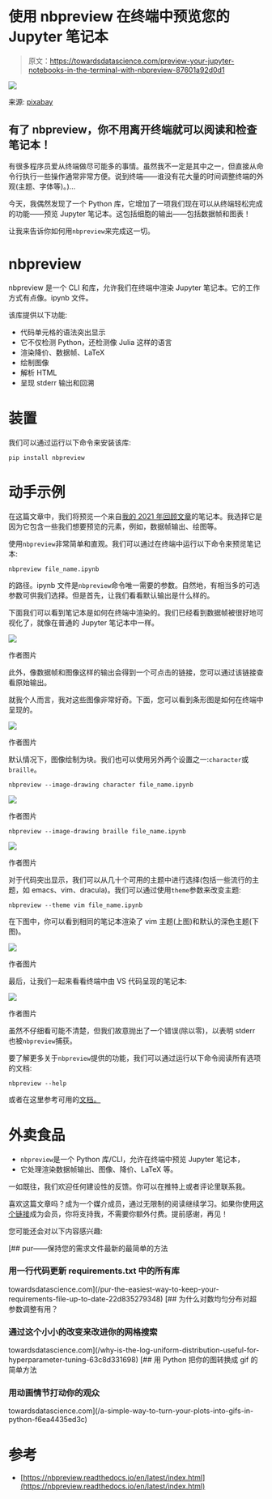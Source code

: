 # 使用 nbpreview 在终端中预览您的 Jupyter 笔记本

> 原文：<https://towardsdatascience.com/preview-your-jupyter-notebooks-in-the-terminal-with-nbpreview-87601a92d0d1>

![](img/fe0ec5c9bb3dbc1f841a777f5f3deef3.png)

来源: [pixabay](https://pixabay.com/pl/vectors/grzmotn%c4%85%c4%87-terminal-linux-uniksa-161382/)

## 有了 nbpreview，你不用离开终端就可以阅读和检查笔记本！

有很多程序员爱从终端做尽可能多的事情。虽然我不一定是其中之一，但直接从命令行执行一些操作通常非常方便。说到终端——谁没有花大量的时间调整终端的外观(主题、字体等)。)…

今天，我偶然发现了一个 Python 库，它增加了一项我们现在可以从终端轻松完成的功能——预览 Jupyter 笔记本。这包括细胞的输出——包括数据帧和图表！

让我来告诉你如何用`nbpreview`来完成这一切。

# nbpreview

nbpreview 是一个 CLI 和库，允许我们在终端中渲染 Jupyter 笔记本。它的工作方式有点像。ipynb 文件。

该库提供以下功能:

*   代码单元格的语法突出显示
*   它不仅检测 Python，还检测像 Julia 这样的语言
*   渲染降价、数据帧、LaTeX
*   绘制图像
*   解析 HTML
*   呈现 stderr 输出和回溯

# 装置

我们可以通过运行以下命令来安装该库:

```
pip install nbpreview
```

# 动手示例

在这篇文章中，我们将预览一个来自[我的 2021 年回顾文章](https://eryk-lewinson.medium.com/my-2021-medium-recap-650326b2832a)的笔记本。我选择它是因为它包含一些我们想要预览的元素，例如，数据帧输出、绘图等。

使用`nbpreview`非常简单和直观。我们可以通过在终端中运行以下命令来预览笔记本:

```
nbpreview file_name.ipynb
```

的路径。ipynb 文件是`nbpreview`命令唯一需要的参数。自然地，有相当多的可选参数可供我们选择。但是首先，让我们看看默认输出是什么样的。

下面我们可以看到笔记本是如何在终端中渲染的。我们已经看到数据帧被很好地可视化了，就像在普通的 Jupyter 笔记本中一样。

![](img/431d5a0b9554ebfcc40bb158e7f177ce.png)

作者图片

此外，像数据帧和图像这样的输出会得到一个可点击的链接，您可以通过该链接查看原始输出。

就我个人而言，我对这些图像非常好奇。下面，您可以看到条形图是如何在终端中呈现的。

![](img/2fd18fe007bbef5c2b310e09ebbd4ce9.png)

作者图片

默认情况下，图像绘制为块。我们也可以使用另外两个设置之一:`character`或`braille`。

```
nbpreview --image-drawing character file_name.ipynb
```

![](img/6a45e950f7dc60395ce3918152c4530e.png)

作者图片

```
nbpreview --image-drawing braille file_name.ipynb
```

![](img/1b73c8524aa03aab557abfcee5e9172f.png)

作者图片

对于代码突出显示，我们可以从几十个可用的主题中进行选择(包括一些流行的主题，如 emacs、vim、dracula)。我们可以通过使用`theme`参数来改变主题:

```
nbpreview --theme vim file_name.ipynb
```

在下图中，你可以看到相同的笔记本渲染了 vim 主题(上图)和默认的深色主题(下图)。

![](img/16aaa03459fdbf7cf30f8827cdc4e60f.png)

作者图片

最后，让我们一起来看看终端中由 VS 代码呈现的笔记本:

![](img/634e1ebb6df45fcfe4a3df320d81432f.png)

作者图片

虽然不仔细看可能不清楚，但我们故意抛出了一个错误(除以零)，以表明 stderr 也被`nbpreview`捕获。

要了解更多关于`nbpreview`提供的功能，我们可以通过运行以下命令阅读所有选项的文档:

```
nbpreview --help
```

或者在这里参考可用的[文档。](https://nbpreview.readthedocs.io/en/latest/usage.html)

# 外卖食品

*   `nbpreview`是一个 Python 库/CLI，允许在终端中预览 Jupyter 笔记本，
*   它处理渲染数据帧输出、图像、降价、LaTeX 等。

一如既往，我们欢迎任何建设性的反馈。你可以在推特上或者评论里联系我。

喜欢这篇文章吗？成为一个媒介成员，通过无限制的阅读继续学习。如果你使用[这个链接](https://eryk-lewinson.medium.com/membership)成为会员，你将支持我，不需要你额外付费。提前感谢，再见！

您可能还会对以下内容感兴趣:

[](/pur-the-easiest-way-to-keep-your-requirements-file-up-to-date-22d835279348) [## pur——保持您的需求文件最新的最简单的方法

### 用一行代码更新 requirements.txt 中的所有库

towardsdatascience.com](/pur-the-easiest-way-to-keep-your-requirements-file-up-to-date-22d835279348) [](/why-is-the-log-uniform-distribution-useful-for-hyperparameter-tuning-63c8d331698) [## 为什么对数均匀分布对超参数调整有用？

### 通过这个小小的改变来改进你的网格搜索

towardsdatascience.com](/why-is-the-log-uniform-distribution-useful-for-hyperparameter-tuning-63c8d331698) [](/a-simple-way-to-turn-your-plots-into-gifs-in-python-f6ea4435ed3c) [## 用 Python 把你的图转换成 gif 的简单方法

### 用动画情节打动你的观众

towardsdatascience.com](/a-simple-way-to-turn-your-plots-into-gifs-in-python-f6ea4435ed3c) 

# 参考

*   [https://nbpreview.readthedocs.io/en/latest/index.html](https://nbpreview.readthedocs.io/en/latest/index.html)